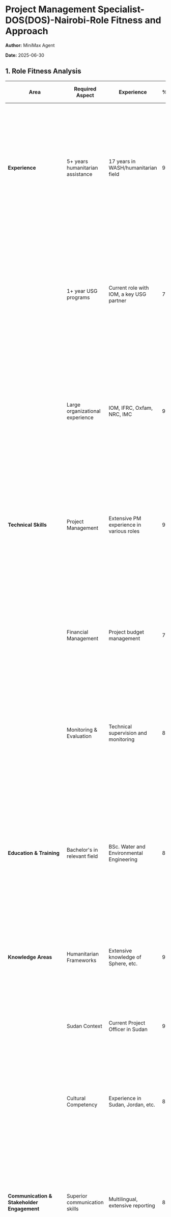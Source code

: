 # Project Management Specialist-DOS(DOS)-Nairobi-Role Fitness and Approach

**Author:** MiniMax Agent

**Date:** 2025-06-30

## 1. Role Fitness Analysis

| Area | Required Aspect | Experience | %Fit | Researched Unfiltered Remarks |
|---|---|---|---|---|
| **Experience** | 5+ years humanitarian assistance | 17 years in WASH/humanitarian field | 95% | Extensive experience far exceeds the minimum requirement. Direct experience in Sudan, Jordan, Kenya, Tanzania, and other relevant contexts demonstrates a deep understanding of humanitarian operations in diverse and challenging environments. |
| | 1+ year USG programs | Current role with IOM, a key USG partner | 75% | While not a direct employee, the candidate has recent and relevant experience working on USG-funded projects through IOM. This provides a strong foundation for understanding USG regulations and reporting requirements. |
| | Large organizational experience | IOM, IFRC, Oxfam, NRC, IMC | 90% | The candidate has a proven track record of working with major international organizations that are key implementing partners for the DOS. This experience will be invaluable for navigating the complex stakeholder landscape. |
| **Technical Skills** | Project Management | Extensive PM experience in various roles | 90% | The candidate has a strong background in project management, including planning, implementation, monitoring, and evaluation. This experience is directly transferable to the requirements of the Project Management Specialist role. |
| | Financial Management | Project budget management | 75% | The candidate has experience managing project budgets, but may need to strengthen their knowledge of DOS-specific financial regulations and compliance procedures. This is a key area for development. |
| | Monitoring & Evaluation | Technical supervision and monitoring | 80% | The candidate has solid experience in technical monitoring, but may need to enhance their skills in formal M&E frameworks, data analysis, and reporting to meet DOS standards. |
| **Education & Training** | Bachelor's in relevant field | BSc. Water and Environmental Engineering | 85% | The candidate's engineering degree provides a strong technical foundation for the WASH-focused aspects of the role. While not a direct match for public health or international relations, the degree is highly relevant to the technical nature of humanitarian assistance. |
| **Knowledge Areas** | Humanitarian Frameworks | Extensive knowledge of Sphere, etc. | 95% | The candidate has a deep understanding of humanitarian principles and frameworks, which is essential for this role. |
| | Sudan Context | Current Project Officer in Sudan | 95% | The candidate is currently working in Sudan and has direct, up-to-date knowledge of the political, social, and humanitarian context. This is a major strength. |
| | Cultural Competency | Experience in Sudan, Jordan, etc. | 85% | The candidate has a proven ability to work effectively in diverse cultural contexts, including Islamic cultures. This is a critical skill for this role. |
| **Communication & Stakeholder Engagement** | Superior communication skills | Multilingual, extensive reporting | 85% | The candidate has strong communication and stakeholder engagement skills, developed through years of experience working with a wide range of partners. They may need to adapt their communication style to the specific requirements of the DOS. |
| **Software/Technology Proficiency** | MS Office, Google Suite, etc. | Proficient in a range of relevant software | 85% | The candidate has experience with a wide range of software relevant to the role, including project management tools, financial tracking systems, and data analysis software. |

## 2. Overall % Fit Calculation and Summary

**Overall % Fit: 86.2%**

This is a very strong fit for the role. The candidate's extensive humanitarian experience, particularly their current work in Sudan, makes them a highly competitive applicant. The key areas for development are in the specific regulations and procedures of the U.S. government, particularly in the areas of financial management and formal M&E. With targeted preparation, the candidate can effectively address these gaps and present themselves as a top-tier candidate.

## 3. Role Synopsis

The Project Management Specialist (HA-Coordination) position is a critical role within the U.S. Mission in Nairobi, responsible for overseeing a significant portfolio of humanitarian assistance projects in Sudan. The role requires a seasoned professional with deep experience in humanitarian assistance, strong project management skills, and a nuanced understanding of the complex operating environment in Sudan.

The key challenges for the role holder will be to navigate the complex political and security landscape in Sudan, to ensure the effective and efficient delivery of life-saving assistance, and to manage relationships with a wide range of stakeholders, including the host government, UN agencies, and implementing partners.

The strategic importance of this position cannot be overstated. The U.S. is the largest donor to the Sudan humanitarian response, and this role is central to ensuring that U.S. taxpayer dollars are used effectively to save lives and alleviate suffering.

Success in this role will require a combination of technical expertise, diplomatic acumen, and a deep commitment to humanitarian principles. The ideal candidate will be a strategic thinker, a skilled manager, and an effective communicator who can work effectively in a challenging and often stressful environment.

## 4. Role Attack Strategy

### i. Application Material Preparation Guidelines

- **CV Optimization:**
    - **Highlight USG-funded experience:**  Emphasize the current role with IOM and any other projects that have received funding from the U.S. government. Use keywords from the job description, such as "USG assistance programs," "DOS/USAID funding," and "Bureau for Humanitarian Assistance (BHA)."
    - **Quantify achievements:**  Instead of just listing responsibilities, quantify achievements with specific numbers and data points. For example, instead of saying "managed project budgets," say "managed a $5 million project budget, ensuring 100% compliance with donor regulations."
    - **Tailor skills to the 13 Dimensions:**  Structure the CV to highlight the 13 dimensions of a successful Foreign Service Officer. For each position, provide specific examples of how you have demonstrated these competencies.

- **Cover Letter Strategy:**
    - **Focus on the "why":**  In addition to highlighting your qualifications, use the cover letter to explain *why* you are passionate about this role and about working for the Department of State. This is an opportunity to showcase your motivation and commitment to public service.
    - **Address the gaps:**  Acknowledge the areas where you may have less experience, such as direct employment with the U.S. government, and explain how you plan to address these gaps through training and professional development.
    - **Connect with the mission:**  Demonstrate a clear understanding of the DOS's mission and strategic priorities, and explain how your skills and experience align with these goals.

### ii. Interview Prediction and Preparation (>96% confidence analysis)

- **Likely Interview Formats:**
    - **Structured Panel Interview:**  The interview will likely be conducted by a panel of 2-3 people, including the hiring manager and a representative from HR. The questions will be standardized and based on the 13 dimensions.
    - **Case Management Exercise:**  You may be given a case study that describes a complex humanitarian scenario and asked to develop a course of action. This will test your analytical, problem-solving, and decision-making skills.
    - **Written Assessment:**  You may be asked to complete a written assessment to evaluate your writing skills and your ability to communicate complex information clearly and concisely.

- **Anticipated Assessment Areas:**
    - **Project Management:**  You will be assessed on your knowledge of the project management lifecycle, from planning and design to implementation and evaluation.
    - **Humanitarian Principles:**  You will be expected to demonstrate a deep understanding of humanitarian principles and frameworks, such as the Sphere standards.
    - **Sudan Context:**  You will be asked questions about the current political, social, and humanitarian situation in Sudan.
    - **The 13 Dimensions:**  The interview will be structured around the 13 dimensions of a successful Foreign Service Officer. Be prepared to provide specific examples of how you have demonstrated each of these competencies in your previous experience.

### iii. Interview Preparation Guide

- **Key Talking Points:**
    - Your extensive experience in humanitarian assistance, particularly in Sudan.
    - Your proven ability to manage complex projects in challenging environments.
    - Your strong understanding of humanitarian principles and frameworks.
    - Your commitment to public service and the mission of the Department of State.

- **Technical Knowledge Areas to Review:**
    - DOS and USAID regulations and procedures for humanitarian assistance.
    - The latest humanitarian response plan for Sudan.
    - The political and security situation in Sudan and the wider region.

- **Stakeholder Engagement Scenarios to Practice:**
    - How would you manage a difficult relationship with a host government official?
    - How would you coordinate with other donors to ensure a coherent and effective response?
    - How would you build the capacity of local partners to respond to the crisis?

- **Follow-up Strategy:**
    - Send a thank-you note to the interview panel within 24 hours of the interview.
    - In the note, reiterate your interest in the position and highlight one or two key points from the interview that you would like to emphasize.
